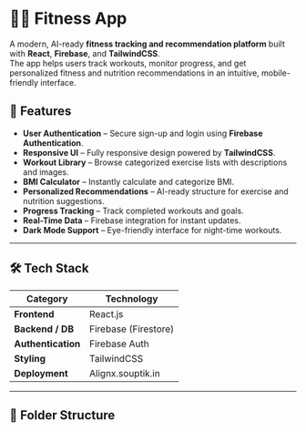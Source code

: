 # 🏋️‍♂️ Fitness App

A modern, AI-ready **fitness tracking and recommendation platform** built with **React**, **Firebase**, and **TailwindCSS**.  
The app helps users track workouts, monitor progress, and get personalized fitness and nutrition recommendations in an intuitive, mobile-friendly interface.


## 🚀 Features

- **User Authentication** – Secure sign-up and login using **Firebase Authentication**.
- **Responsive UI** – Fully responsive design powered by **TailwindCSS**.
- **Workout Library** – Browse categorized exercise lists with descriptions and images.
- **BMI Calculator** – Instantly calculate and categorize BMI.
- **Personalized Recommendations** – AI-ready structure for exercise and nutrition suggestions.
- **Progress Tracking** – Track completed workouts and goals.
- **Real-Time Data** – Firebase integration for instant updates.
- **Dark Mode Support** – Eye-friendly interface for night-time workouts.

---

## 🛠 Tech Stack

| Category           | Technology |
|--------------------|------------|
| **Frontend**       | React.js   |
| **Backend / DB**   | Firebase (Firestore) |
| **Authentication** | Firebase Auth |
| **Styling**        | TailwindCSS |
| **Deployment**     | Alignx.souptik.in |

---

## 📂 Folder Structure

